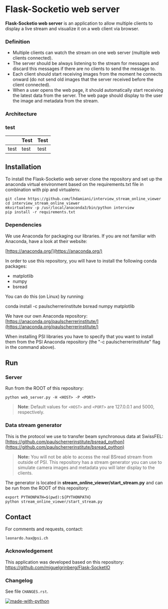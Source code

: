 # Flask-Socketio web server

**Flask-Socketio web server** is an application to allow multiple clients to display a live stream and visualize it on a web client via browser.

### Definition
-   Multiple clients can watch the stream on one web server (multiple web clients connected).
- The server should be always listening to the stream for messages and discard this messages if there are no clients to send the message to.
- Each client should start receiving images from the moment he connects onward (do not send old images that the server received before the client connected).
- When a user opens the web page, it should automatically start receiving the latest data from the server. The web page should display to the user the image and metadata from the stream.
### Architecture

### test

|                |Test                          |Test                         |
|----------------|-------------------------------|-----------------------------|
|test|test            |test            |


## Installation
To install the Flask-Socketio web server clone the repository and set up the anaconda virtual environment based on the requirements.txt file in combination with pip and virtualenv.

```
git clone https://github.com/lhdamiani/interview_stream_online_viewer
cd interview_stream_online_viewer
mkvirtualenv -p /usr/local/anaconda3/bin/python interview
pip install -r requirements.txt 
```
### Dependencies

We use Anaconda for packaging our libraries. If you are not familiar with Anaconda, have a look at their website:

[https://anaconda.org/](https://anaconda.org/)

In order to use this repository, you will have to install the following conda packages:

-   matplotlib
-   numpy
-   bsread

You can do this (on Linux) by running:

conda install -c paulscherrerinstitute bsread numpy matplotlib

We have our own Anaconda repository: [https://anaconda.org/paulscherrerinstitute/](https://anaconda.org/paulscherrerinstitute/)

When installing PSI libraries you have to specify that you want to install them from the PSI Anaconda repository (the "-c paulscherrerinstitute" flag in the command above).


## Run


### Server
Run from the ROOT of this repository:
```
python web_server.py -H <HOST> -P <PORT>
```
> **Note**: Default values for `<HOST>` and `<PORT>` are 127.0.0.1 and 5000, respectively.

### Data stream generator

This is the protocol we use to transfer beam synchronous data at SwissFEL: [https://github.com/paulscherrerinstitute/bsread_python](https://github.com/paulscherrerinstitute/bsread_python)

> **Note:** You will not be able to access the real BSread stream from outside of PSI. This repository has a stream generator you can use to simulate camera images and metadata you will later display to the clients. 


The generator is located in **stream_online_viewer/start_stream.py** and can be run from the ROOT of this repository:
```
export PYTHONPATH=$(pwd):${PYTHONPATH}
python stream_online_viewer/start_stream.py
```


## Contact

For comments and requests, contact:
```
leonardo.hax@psi.ch
```

### Acknowledgement

This application was developed based on this repository: https://github.com/miguelgrinberg/Flask-SocketIO


### Changelog

See file `CHANGES.rst`.

[![made-with-python](https://img.shields.io/badge/Made%20with-Python-1f425f.svg)](https://www.python.org/)
